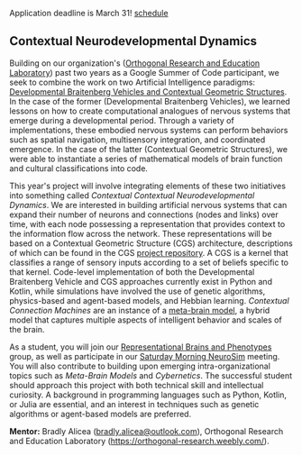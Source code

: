 Application deadline is March 31!  [schedule](https://summerofcode.withgoogle.com/)

## Contextual Neurodevelopmental Dynamics

Building on our organization's ([Orthogonal Research and Education Laboratory](https://orthogonal-research.weebly.com/)) past two years as a Google Summer of Code participant, we seek to combine the work on two Artificial Intelligence paradigms: [Developmental Braitenberg Vehicles and Contextual Geometric Structures](https://representational-brains-phenotypes.weebly.com/google-summer-of-code.html). In the case of the former (Developmental Braitenberg Vehicles), we learned lessons on how to create computational analogues of nervous systems that emerge during a developmental period. Through a variety of implementations, these embodied nervous systems can perform behaviors such as spatial navigation, multisensory integration, and coordinated emergence. In the case of the latter (Contextual Geometric Structures), we were able to instantiate a series of mathematical models of brain function and cultural classifications into code. 

This year's project will involve integrating elements of these two initiatives into something called _Contextual Contextual Neurodevelopmental Dynamics_. We are interested in building artificial nervous systems that can expand their number of neurons and connections (nodes and links) over time, with each node possessing a representation that provides context to the information flow across the network. These representations will be based on a Contextual Geometric Structure (CGS) architecture, descriptions of which can be found in the CGS [project repository](https://osf.io/ynffr/). A CGS is a kernel that classifies a range of sensory inputs according to a set of beliefs specific to that kernel. Code-level implementation of both the Developmental Braitenberg Vehicle and CGS approaches currently exist in Python and Kotlin, while simulations have involved the use of genetic algorithms, physics-based and agent-based models, and Hebbian learning.  _Contextual Connection Machines_ are an instance of a [meta-brain model](https://github.com/Orthogonal-Research-Lab/Meta-brain-Models), a hybrid model that captures multiple aspects of intelligent behavior and scales of the brain. 

As a student, you will join our [Representational Brains and Phenotypes](https://representational-brains-phenotypes.weebly.com/) group, as well as participate in our [Saturday Morning NeuroSim](https://www.youtube.com/watch?v=7UcgCKjYcAA&list=PL4RJ4xCetB63f4DkdrrysVZr5LlVzmfF8) meeting. You will also contribute to building upon emerging intra-organizational topics such as _Meta-Brain Models_ and _Cybernetics_. The successful student should approach this project with both technical skill and intellectual curiosity. A background in programming languages such as Python, Kotlin, or Julia are essential, and an interest in techniques such as genetic algorithms or agent-based models are preferred.  

__Mentor:__ Bradly Alicea (bradly.alicea@outlook.com), Orthogonal Research and Education Laboratory (https://orthogonal-research.weebly.com/). 
